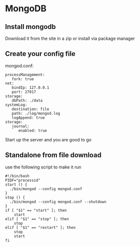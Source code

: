 # MongoDB
## Install mongodb

Download it from the site in a zip or install via package manager

## Create your config file

mongod.conf:
```
processManagement:
   fork: true
net:
   bindIp: 127.0.0.1
   port: 27017
storage:
   dbPath: ./data
systemLog:
   destination: file
   path: ./log/mongod.log
   logAppend: true
storage:
   journal:
      enabled: true
```
Start up the server and you are good to go

## Standalone from file download

use the following script to make it run

```
#!/bin/bash
PIDF="processid"
start () {
  ./bin/mongod --config mongod.conf
}
stop () {
  ./bin/mongod --config mongod.conf --shutdown
}
if [ "$1" == "start" ]; then
    start
elif [ "$1" == "stop" ]; then
    stop
elif [ "$1" == "restart" ]; then
    stop
    start
fi
```